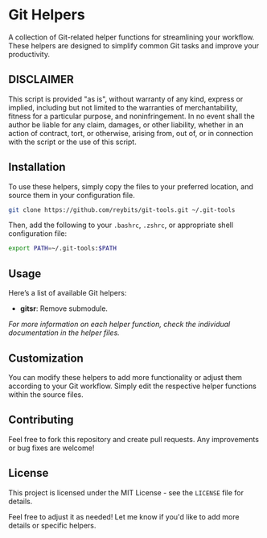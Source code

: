 # Git Helpers

A collection of Git-related helper functions for streamlining your workflow. These helpers are designed to simplify common Git tasks and improve your productivity.

## DISCLAIMER

This script is provided "as is", without warranty of any kind, express or implied, including but not limited to the warranties of merchantability, fitness for a particular purpose, and noninfringement. In no event shall the author be liable for any claim, damages, or other liability, whether in an action of contract, tort, or otherwise, arising from, out of, or in connection with the script or the use of this script.

## Installation

To use these helpers, simply copy the files to your preferred location, and source them in your configuration file.

```sh
git clone https://github.com/reybits/git-tools.git ~/.git-tools
```

Then, add the following to your `.bashrc`, `.zshrc`, or appropriate shell configuration file:

```sh
export PATH=~/.git-tools:$PATH
```

## Usage

Here’s a list of available Git helpers:

- **gitsr**: Remove submodule.

*For more information on each helper function, check the individual documentation in the helper files.*

## Customization

You can modify these helpers to add more functionality or adjust them according to your Git workflow. Simply edit the respective helper functions within the source files.

## Contributing

Feel free to fork this repository and create pull requests. Any improvements or bug fixes are welcome!

## License

This project is licensed under the MIT License - see the `LICENSE` file for details.

Feel free to adjust it as needed! Let me know if you'd like to add more details or specific helpers.
